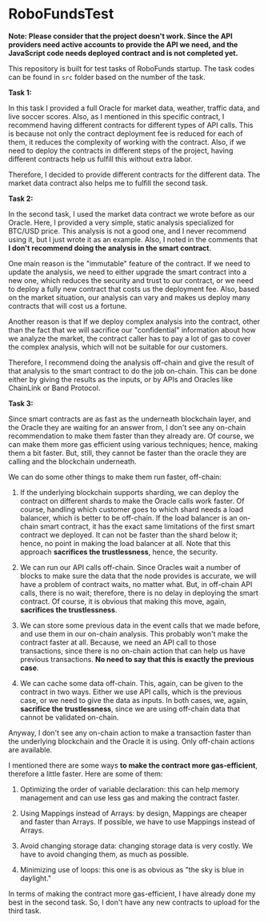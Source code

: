 
# RoboFundsTest

**Note: Please consider that the project doesn't work. Since the API providers need active accounts to provide the API we need, and the JavaScript code needs deployed contract and is not completed yet.**

This repository is built for test tasks of RoboFunds startup. The task codes can be found in `src` folder based on the number of the task.

**Task 1:**

In this task I provided a full Oracle for market data, weather, traffic data, and live soccer scores. Also, as I mentioned in this specific contract, I recommend having different contracts for different types of API calls. This is because not only the contract deployment fee is reduced for each of them, it reduces the complexity of working with the contract. Also, if we need to deploy the contracts in different steps of the project, having different contracts help us fulfill this without extra labor. 

Therefore, I decided to provide different contracts for the different data. The market data contract also helps me to fulfill the second task.

**Task 2:**

In the second task, I used the market data contract we wrote before as our Oracle. Here, I provided a very simple, static analysis specialized for BTC/USD price. This analysis is not a good one, and I never recommend using it, but I just wrote it as an example. Also, I noted in the comments that **I don't recommend doing the analysis in the smart contract**. 

One main reason is the "immutable" feature of the contract. If we need to update the analysis, we need to either upgrade the smart contract into a new one, which reduces the security and trust to our contract, or we need to deploy a fully new contract that costs us the deployment fee. Also, based on the market situation, our analysis can vary and makes us deploy many contracts that will cost us a fortune. 

Another reason is that If we deploy complex analysis into the contract, other than the fact that we will sacrifice our "confidential" information about how we analyze the market, the contract caller has to pay a lot of gas to cover the complex analysis, which will not be suitable for our customers.

Therefore, I recommend doing the analysis off-chain and give the result of that analysis to the smart contract to do the job on-chain. This can be done either by giving the results as the inputs, or by APIs and Oracles like ChainLink or Band Protocol.

**Task 3:**

Since smart contracts are as fast as the underneath blockchain layer, and the Oracle they are waiting for an answer from, I don't see any on-chain recommendation to make them faster than they already are. Of course, we can make them more gas efficient using various techniques; hence, making them a bit faster. But, still, they cannot be faster than the oracle they are calling and the blockchain underneath.

We can do some other things to make them run faster, off-chain:

1. If the underlying blockchain supports sharding, we can deploy the contract on different shards to make the Oracle calls work faster. Of course, handling which customer goes to which shard needs a load balancer, which is better to be off-chain. If the load balancer is an on-chain smart contract, it has the exact same limitations of the first smart contract we deployed. It can not be faster than the shard below it; hence, no point in making the load balancer at all. Note that this approach **sacrifices the trustlessness**, hence, the security.

2. We can run our API calls off-chain. Since Oracles wait a number of blocks to make sure the data that the node provides is accurate, we will have a problem of contract waits, no matter what. But, in off-chain API calls, there is no wait; therefore, there is no delay in deploying the smart contract. Of course, it is obvious that making this move, again, **sacrifices the trustlessness**. 

3. We can store some previous data in the event calls that we made before, and use them in our on-chain analysis. This probably won't make the contract faster at all. Because, we need an API call to those transactions, since there is no on-chain action that can help us have previous transactions. **No need to say that this is exactly the previous case**.
4. We can cache some data off-chain. This, again, can be given to the contract in two ways. Either we use API calls, which is the previous case, or we need to give the data as inputs. In both cases, we, again, **sacrifice the trustlessness**, since we are using off-chain data that cannot be validated on-chain.

Anyway, I don't see any on-chain action to make a transaction faster than the underlying blockchain and the Oracle it is using. Only off-chain actions are available.

I mentioned there are some ways **to make the contract more gas-efficient**, therefore a little faster. Here are some of them:

1. Optimizing the order of variable declaration: this can help memory management and can use less gas and making the contract faster. 

2. Using Mappings instead of Arrays: by design, Mappings are cheaper and faster than Arrays. If possible, we have to use Mappings instead of Arrays.

3. Avoid changing storage data: changing storage data is very costly. We have to avoid changing them, as much as possible.

4. Minimizing use of loops: this one is as obvious as "the sky is blue in daylight."

In terms of making the contract more gas-efficient, I have already done my best in the second task. So, I don't have any new contracts to upload for the third task.
